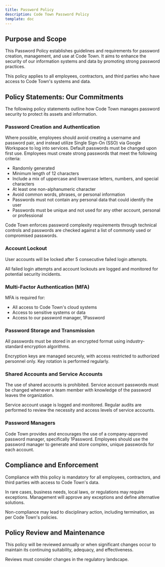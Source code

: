 ```yaml
---
title: Password Policy
description: Code Town Password Policy
template: doc
---
```


## Purpose and Scope

This Password Policy establishes guidelines and requirements for password
creation, management, and use at Code Town. It aims to enhance the security of
our information systems and data by promoting strong password practices.

This policy applies to all employees, contractors, and third parties who have
access to Code Town's systems and data.

## Policy Statements: Our Commitments

The following policy statements outline how Code Town manages password security
to protect its assets and information.

### Password Creation and Authentication

Where possible, employees should avoid creating a username and password pair,
and instead utilize Single Sign-On (SSO) via Google Workspace to log into
services. Default passwords must be changed upon first use. Employees must
create strong passwords that meet the following criteria:

- Randomly generated
- Minimum length of 12 characters
- Include a mix of uppercase and lowercase letters, numbers, and special
  characters
- At least one non-alphanumeric character
- Avoid common words, phrases, or personal information
- Passwords must not contain any personal data that could identify the user
- Passwords must be unique and not used for any other account, personal or
  professional

Code Town enforces password complexity requirements through technical controls
and passwords are checked against a list of commonly used or compromised
passwords.

### Account Lockout

User accounts will be locked after 5 consecutive failed login attempts.

All failed login attempts and account lockouts are logged and monitored for
potential security incidents.

### Multi-Factor Authentication (MFA)

MFA is required for:

- All access to Code Town's cloud systems
- Access to sensitive systems or data
- Access to our password manager, 1Password

### Password Storage and Transmission

All passwords must be stored in an encrypted format using industry-standard
encryption algorithms.

Encryption keys are managed securely, with access restricted to authorized
personnel only. Key rotation is performed regularly.

### Shared Accounts and Service Accounts

The use of shared accounts is prohibited. Service account passwords must be
changed whenever a team member with knowledge of the password leaves the
organization.

Service account usage is logged and monitored. Regular audits are performed to
review the necessity and access levels of service accounts.

### Password Managers

Code Town provides and encourages the use of a company-approved password
manager, specifically 1Password. Employees should use the password manager to
generate and store complex, unique passwords for each account.

## Compliance and Enforcement

Compliance with this policy is mandatory for all employees, contractors, and
third parties with access to Code Town's data.

In rare cases, business needs, local laws, or regulations may require
exceptions. Management will approve any exceptions and define alternative
solutions.

Non-compliance may lead to disciplinary action, including termination, as per
Code Town's policies.

## Policy Review and Maintenance

This policy will be reviewed annually or when significant changes occur to
maintain its continuing suitability, adequacy, and effectiveness.

Reviews must consider changes in the regulatory landscape.
